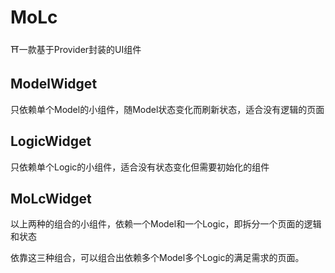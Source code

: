 # MoLc

⛩一款基于Provider封装的UI组件

## ModelWidget
只依赖单个Model的小组件，随Model状态变化而刷新状态，适合没有逻辑的页面

## LogicWidget
只依赖单个Logic的小组件，适合没有状态变化但需要初始化的组件

## MoLcWidget
以上两种的组合的小组件，依赖一个Model和一个Logic，即拆分一个页面的逻辑和状态

依靠这三种组合，可以组合出依赖多个Model多个Logic的满足需求的页面。



